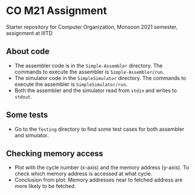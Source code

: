 # CO M21 Assignment
Starter repository for Computer Organization, Monsoon 2021 semester, assignment at IIITD

## About code
* The assembler code is in the `Simple-Assembler` directory. The commands to execute the assembler is `Simple-Assembler/run`.
* The simulator code in the `SimpleSimulator` directory. The commands to execute the assembler is `SimpleSimulator/run`.
* Both the assembler and the simulator read from `stdin` and writes to `stdout`.

## Some tests
* Go to the `Testing` directory to find some test cases for both assembler and simulator.

## Checking memory access
* Plot with the cycle number (x-axis) and the memory address (y-axis). To check which memory address is accessed at what cycle.
* Conclusion from plot: Memory addresses near to fetched address are more likely to be fetched.